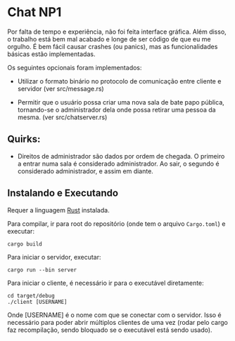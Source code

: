 # Chat NP1

Por falta de tempo e experiência, não foi feita interface gráfica. Além disso, o trabalho está bem mal acabado e longe de ser código de que eu me orgulho. É bem fácil causar crashes (ou panics), mas as funcionalidades básicas estão implementadas. 

Os seguintes opcionais foram implementados:
- Utilizar o formato binário no protocolo de comunicação entre cliente e servidor (ver src/message.rs)

- Permitir que o usuário possa criar uma nova sala de bate papo pública, tornando-se o administrador dela onde possa retirar uma pessoa da mesma. (ver src/chatserver.rs)

## Quirks:
- Direitos de administrador são dados por ordem de chegada. O primeiro a entrar numa sala é considerado administrador. Ao sair, o segundo é considerado administrador, e assim em diante.

## Instalando e Executando
Requer a linguagem [Rust](https://www.rustup.rs/) instalada.

Para compilar, ir para root do repositório (onde tem o arquivo `Cargo.toml`) e executar:
```
cargo build
```

Para iniciar o servidor, executar:
```
cargo run --bin server
```

Para iniciar o cliente, é necessário ir para o executável diretamente:
```
cd target/debug
./client [USERNAME]
```
Onde [USERNAME] é o nome com que se conectar com o servidor. Isso é necessário para poder abrir múltiplos clientes de uma vez (rodar pelo cargo faz recompilação, sendo bloquado se o executável está sendo usado).
